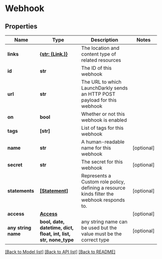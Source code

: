 # Webhook


## Properties
Name | Type | Description | Notes
------------ | ------------- | ------------- | -------------
**links** | [**{str: (Link,)}**](Link.md) | The location and content type of related resources | 
**id** | **str** | The ID of this webhook | 
**url** | **str** | The URL to which LaunchDarkly sends an HTTP POST payload for this webhook | 
**on** | **bool** | Whether or not this webhook is enabled | 
**tags** | **[str]** | List of tags for this webhook | 
**name** | **str** | A human-readable name for this webhook | [optional] 
**secret** | **str** | The secret for this webhook | [optional] 
**statements** | [**[Statement]**](Statement.md) | Represents a Custom role policy, defining a resource kinds filter the webhook responds to. | [optional] 
**access** | [**Access**](Access.md) |  | [optional] 
**any string name** | **bool, date, datetime, dict, float, int, list, str, none_type** | any string name can be used but the value must be the correct type | [optional]

[[Back to Model list]](../README.md#documentation-for-models) [[Back to API list]](../README.md#documentation-for-api-endpoints) [[Back to README]](../README.md)



